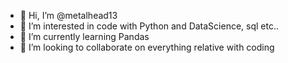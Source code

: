 - 👋 Hi, I’m @metalhead13
- 👀 I’m interested in code with Python and DataScience, sql etc..
- 🌱 I’m currently learning Pandas  
- 💞️ I’m looking to collaborate on everything relative with coding 

<!---
metalhead13/metalhead13 is a ✨ special ✨ repository because its `README.md` (this file) appears on your GitHub profile.
You can click the Preview link to take a look at your changes.
--->
